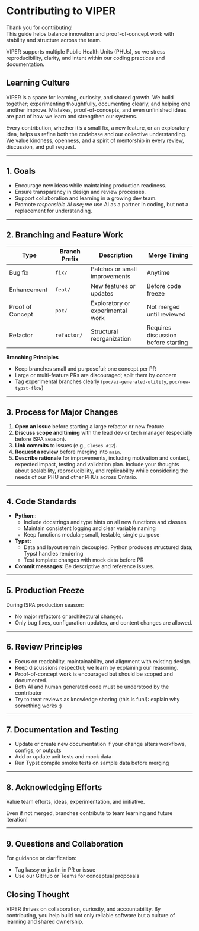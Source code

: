 # Contributing to VIPER

Thank you for contributing!  
This guide helps balance innovation and proof-of-concept work with stability and structure across the team.

VIPER supports multiple Public Health Units (PHUs), so we stress reproducibility, clarity, and intent within our coding practices and documentation. 

## Learning Culture 

VIPER is a space for learning, curiosity, and shared growth.
We build together; experimenting thoughtfully, documenting clearly, and helping one another improve. Mistakes, proof-of-concepts, and even unfinished ideas are part of how we learn and strengthen our systems.

Every contribution, whether it’s a small fix, a new feature, or an exploratory idea, helps us refine both the codebase and our collective understanding. We value kindness, openness, and a spirit of mentorship in every review, discussion, and pull request.

---

## 1. Goals
- Encourage new ideas while maintaining production readiness.
- Ensure transparency in design and review processes.
- Support collaboration and learning in a growing dev team.
- Promote *responsible AI use*; we use AI as a partner in coding, but not a replacement for understanding.

---

## 2. Branching and Feature Work

| Type | Branch Prefix | Description | Merge Timing |
|------|----------------|--------------|---------------|
| Bug fix | `fix/` | Patches or small improvements | Anytime |
| Enhancement | `feat/` | New features or updates | Before code freeze |
| Proof of Concept | `poc/` | Exploratory or experimental work | Not merged until reviewed |
| Refactor | `refactor/` | Structural reorganization | Requires discussion before starting |

**Branching Principles**
* Keep branches small and purposeful; one concept per PR
* Large or multi-feature PRs are discouraged; split them by concern
* Tag experimental branches clearly (`poc/ai-generated-utility`, `poc/new-typst-flow`)

---

## 3. Process for Major Changes
1. **Open an Issue** before starting a large refactor or new feature.
2. **Discuss scope and timing** with the lead dev or tech manager (especially before ISPA season).
3. **Link commits** to issues (e.g., `Closes #12`).
4. **Request a review** before merging into `main`.
5. **Describe rationale** for improvements, including motivation and context, expected impact, testing and validation plan. Include your thoughts about scalability, reproducibility, and replicability while considering the needs of our PHU and other PHUs across Ontario.

---

## 4. Code Standards
- **Python:**: 
    * Include docstrings and type hints on all new functions and classes
    * Maintain consistent logging and clear variable naming
    * Keep functions modular; small, testable, single purpose 
- **Typst:** 
    * Data and layout remain decoupled. Python produces structured data; Typst handles rendering
    * Test template changes with mock data before PR
- **Commit messages:** Be descriptive and reference issues.

---

## 5. Production Freeze
During ISPA production season:
- No major refactors or architectural changes.
- Only bug fixes, configuration updates, and content changes are allowed.

---

## 6. Review Principles
- Focus on readability, maintainability, and alignment with existing design.
- Keep discussions respectful; we learn by explaining our reasoning.
- Proof-of-concept work is encouraged but should be scoped and documented.
- Both AI and human generated code must be understood by the contributor
- Try to treat reviews as knowledge sharing (this is fun!): explain why something works :) 

---

## 7. Documentation and Testing 
* Update or create new documentation if your change alters workflows, configs, or outputs 
* Add or update unit tests and mock data
* Run Typst compile smoke tests on sample data before merging 

---

## 8. Acknowledging Efforts 

Value team efforts, ideas, experimentation, and initiative. 

Even if not merged, branches contribute to team learning and future iteration! 

---

## 9. Questions and Collaboration

For guidance or clarification: 

* Tag kassy or justin in PR or issue
* Use our GitHub or Teams for conceptual proposals 

## Closing Thought

VIPER thrives on collaboration, curiosity, and accountability.
By contributing, you help build not only reliable software but a culture of learning and shared ownership.

